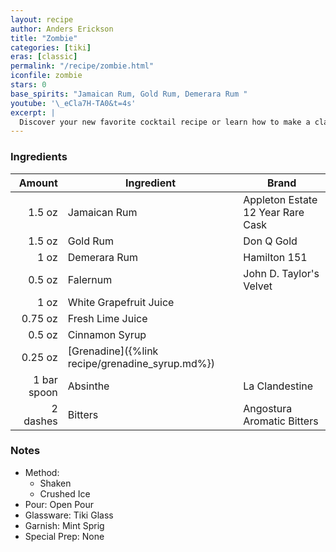 ```yaml
---
layout: recipe
author: Anders Erickson
title: "Zombie"
categories: [tiki]
eras: [classic]
permalink: "/recipe/zombie.html"
iconfile: zombie
stars: 0
base_spirits: "Jamaican Rum, Gold Rum, Demerara Rum "
youtube: '\_eCla7H-TA0&t=4s'
excerpt: |
  Discover your new favorite cocktail recipe or learn how to make a classic drink—like the Old Fashioned, mojito, or White Russian—right at home.
---
```


### Ingredients

|      Amount | Ingredient                                      | Brand                             |
| ----------: | ----------------------------------------------- | --------------------------------- |
|      1.5 oz | Jamaican Rum                                    | Appleton Estate 12 Year Rare Cask |
|      1.5 oz | Gold Rum                                        | Don Q Gold                        |
|        1 oz | Demerara Rum                                    | Hamilton 151                      |
|      0.5 oz | Falernum                                        | John D. Taylor's Velvet           |
|        1 oz | White Grapefruit Juice                          |
|     0.75 oz | Fresh Lime Juice                                |
|      0.5 oz | Cinnamon Syrup                                  |
|     0.25 oz | [Grenadine]({%link recipe/grenadine_syrup.md%}) |
| 1 bar spoon | Absinthe                                        | La Clandestine                    |
|    2 dashes | Bitters                                         | Angostura Aromatic Bitters        |

### Notes

- Method:
  - Shaken
  - Crushed Ice
- Pour: Open Pour
- Glassware: Tiki Glass
- Garnish: Mint Sprig
- Special Prep: None
